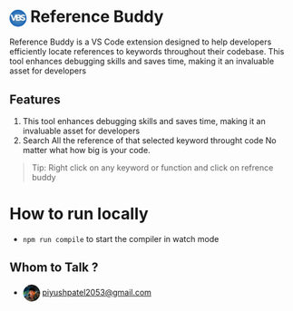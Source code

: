# <img src="./logo.png" alt="Piyush Patel" style="border-radius: 50%; width: 30px; height: 30px; vertical-align: middle;"/>  Reference Buddy
Reference Buddy is a VS Code extension designed to help developers efficiently locate references to keywords throughout their codebase. This tool enhances debugging skills and saves time, making it an invaluable asset for developers

## Features

1. This tool enhances debugging skills and saves time, making it an invaluable asset for developers
2. Search All the reference of that selected keyword throught code No matter what how big is your code.

> Tip: Right click on any keyword or function and click on refrence buddy


# How to run locally

* `npm run compile` to start the compiler in watch mode


## Whom to Talk ?
- <img src="./documentation/ME.png" alt="Piyush Patel" style="border-radius: 50%; width: 30px; height: 30px; vertical-align: middle;"/> piyushpatel2053@gmail.com